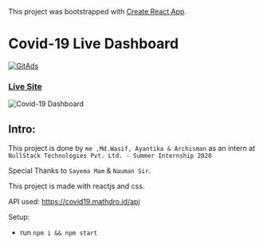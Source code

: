 This project was bootstrapped with [Create React App](https://github.com/facebook/create-react-app).

# Covid-19 Live Dashboard

<a href="https://tracking.gitads.io/?repo=covid-19-dashboard">
 <img src="https://images.gitads.io/covid-19-dashboard" alt="GitAds"/> 
</a>


### [Live Site](https://covid-19-liveupdate.netlify.app//)

![Covid-19 Dashboard](https://user-images.githubusercontent.com/64221555/90863647-0ae74f00-e3ad-11ea-8580-ab3ddc4ef729.png)


## Intro:
This project is done by ```me ,Md.Wasif, Ayantika & Archisman``` as an intern at ```NullStack Technologies Pvt. Ltd. - Summer Internship 2020```

Special Thanks to ```Sayema Mam``` & ```Nauman Sir```.

This project is made with reactjs and css. 

API used: https://covid19.mathdro.id/api

Setup:
- run ```npm i && npm start```
